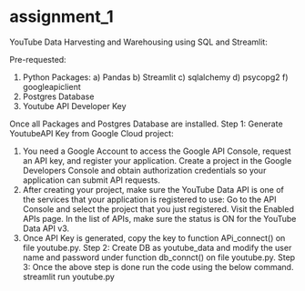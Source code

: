 # assignment_1
YouTube Data Harvesting and Warehousing using SQL and Streamlit:


Pre-requested:
  1) Python Packages:
    a) Pandas
    b) Streamlit
    c) sqlalchemy
    d) psycopg2
    f) googleapiclient
 3) Postgres Database
 4) Youtube API Developer Key

Once all Packages and Postgres Database are installed.
Step 1: Generate YoutubeAPI Key from Google Cloud project:
 1) You need a Google Account to access the Google API Console, request an API key, and register your application.
    Create a project in the Google Developers Console and obtain authorization credentials so your application can submit        API   requests.
  2) After creating your project, make sure the YouTube Data API is one of the services that your application is registered       to use:
      Go to the API Console and select the project that you just registered.
      Visit the Enabled APIs page. In the list of APIs, make sure the status is ON for the YouTube Data API v3.
  3) Once API Key is generated, copy the key to function APi_connect() on file youtube.py.
Step 2: Create DB as youtube_data and modify the user name and password under function db_connct() on file youtube.py.
Step 3: Once the above step is done run the code using the below command.
        streamlit run youtube.py


